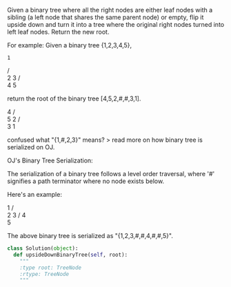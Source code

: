 
Given a binary tree where all the right nodes are either leaf nodes with a sibling (a left node that shares the same parent node) or empty, flip it upside down and turn it into a tree where the original right nodes turned into left leaf nodes. Return the new root.


For example:
Given a binary tree {1,2,3,4,5},

    1
   / \
  2   3
 / \
4   5



return the root of the binary tree [4,5,2,#,#,3,1].

   4
  / \
 5   2
    / \
   3   1  



confused what "{1,#,2,3}" means? > read more on how binary tree is serialized on OJ.

OJ's Binary Tree Serialization:

The serialization of a binary tree follows a level order traversal, where '#' signifies a path terminator where no node exists below.


Here's an example:

   1
  / \
 2   3
    /
   4
    \
     5

The above binary tree is serialized as "{1,2,3,#,#,4,#,#,5}". 




```python
class Solution(object):
  def upsideDownBinaryTree(self, root):
    """
    :type root: TreeNode
    :rtype: TreeNode
    """
```
